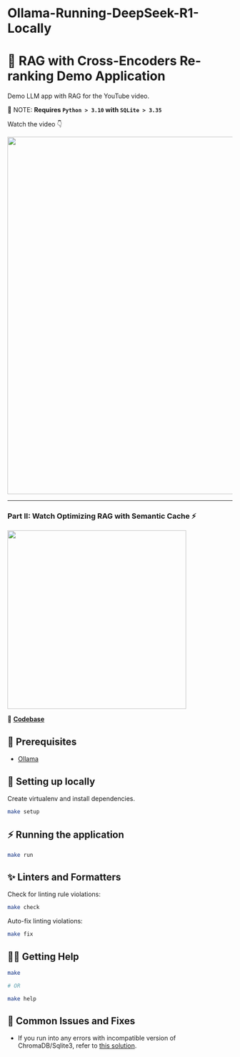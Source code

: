 # Ollama-Running-DeepSeek-R1-Locally


# 📑 RAG with Cross-Encoders Re-ranking Demo Application

Demo LLM app with RAG for the YouTube video.

🚨 NOTE: **Requires `Python > 3.10` with  `SQLite > 3.35`**

Watch the video 👇

<a href="https://youtu.be/1y2TohQdNbo">
<img src="https://i.imgur.com/lJUyEm1.png" width="800">
</a>

---

### Part II: Watch Optimizing RAG with Semantic Cache ⚡️

<a href="https://youtu.be/0agBo7_wKTo">
<img src="https://i.imgur.com/rJJaHmG.png" width="400">
</a>

🐙 [**Codebase**](https://github.com/yankeexe/llm-rag-with-reranker-demo/tree/semantic-cache)


## 🤖 Prerequisites

- [Ollama](https://ollama.dev/download)

## 🔨 Setting up locally

Create virtualenv and install dependencies.

```sh
make setup
```

## ⚡️ Running the application

```sh
make run
```

## ✨ Linters and Formatters

Check for linting rule violations:

```sh
make check
```

Auto-fix linting violations:

```sh
make fix
```

## 🤸‍♀️ Getting Help

```sh
make

# OR

make help
```

## 🔧 Common Issues and Fixes

- If you run into any errors with incompatible version of ChromaDB/Sqlite3, refer to [this solution](https://docs.trychroma.com/troubleshooting#sqlite).
